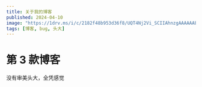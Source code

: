 ```yaml
---
title: 关于我的博客
published: 2024-04-10
image: "https://1drv.ms/i/c/2182f48b953d36f8/UQT4Nj2Vi_SCIIAhnzgAAAAAAEBBqhavlMupP9s?width=8175&height=4809"
tags: [博客, bug, 头大]
---
```


# 第 3 款博客

没有审美头大，全凭感觉
